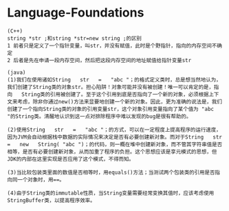 # Language-Foundations

    (C++)
    string *str ;和string *str=new string ;的区别
    1 前者只是定义了一个指针变量，叫str，并没有赋值，此时是个野指针，指向的内存空间不确定
    2 后者是先在申请一段内存空间，然后把这段内存空间的地址赋值给指针变量str
    
    (java)
    (1)我们在使用诸如String   str   =   "abc "；的格式定义类时，总是想当然地认为，我们创建了String类的对象str。担心陷阱！对象可能并没有被创建！唯一可以肯定的是，指向   String类的引用被创建了。至于这个引用到底是否指向了一个新的对象，必须根据上下文来考虑，除非你通过new()方法来显要地创建一个新的对象。因此，更为准确的说法是，我们创建了一个指向String类的对象的引用变量str，这个对象引用变量指向了某个值为 "abc "的String类。清醒地认识到这一点对排除程序中难以发现的bug是很有帮助的。

    (2)使用String   str   =   "abc "；的方式，可以在一定程度上提高程序的运行速度，因为JVM会自动根据栈中数据的实际情况来决定是否有必要创建新对象。而对于String   str   =   new   String( "abc ")；的代码，则一概在堆中创建新对象，而不管其字符串值是否相等，是否有必要创建新对象，从而加重了程序的负担。这个思想应该是享元模式的思想，但JDK的内部在这里实现是否应用了这个模式，不得而知。

    (3)当比较包装类里面的数值是否相等时，用equals()方法；当测试两个包装类的引用是否指向同一个对象时，用==。 

    (4)由于String类的immutable性质，当String变量需要经常变换其值时，应该考虑使用StringBuffer类，以提高程序效率。
